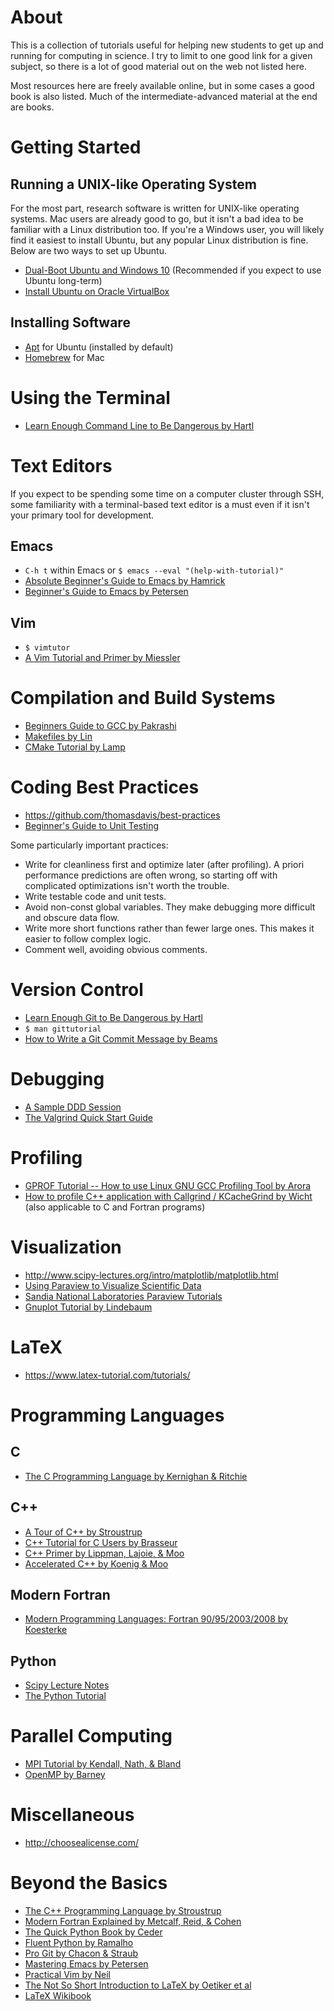 # About
This is a collection of tutorials useful for helping new students to get up and running for computing in science. I try to limit to one good link for a given subject, so there is a lot of good material out on the web not listed here.

Most resources here are freely available online, but in some cases a good book is also listed. Much of the intermediate-advanced material at the end are books.

# Getting Started
## Running a UNIX-like Operating System
For the most part, research software is written for UNIX-like operating systems. Mac users are already good to go, but it isn't a bad idea to be familiar with a Linux distribution too. If you're a Windows user, you will likely find it easiest to install Ubuntu, but any popular Linux distribution is fine. Below are two ways to set up Ubuntu.

- [Dual-Boot Ubuntu and Windows 10](http://www.everydaylinuxuser.com/2015/11/how-to-install-ubuntu-linux-alongside.html) (Recommended if you expect to use Ubuntu long-term)
- [Install Ubuntu on Oracle VirtualBox](http://linus.nci.nih.gov/bdge/installUbuntu.html)

## Installing Software
- [Apt](https://help.ubuntu.com/lts/serverguide/apt.html) for Ubuntu (installed by default)
- [Homebrew](http://brew.sh/) for Mac

# Using the Terminal
- [Learn Enough Command Line to Be Dangerous by Hartl](https://www.learnenough.com/command-line-tutorial)

# Text Editors
If you expect to be spending some time on a computer cluster through SSH, some familiarity with a terminal-based text editor is a must even if it isn't your primary tool for development.

## Emacs
- `C-h t` within Emacs or `$ emacs --eval "(help-with-tutorial)"`
- [Absolute Beginner's Guide to Emacs by Hamrick](http://www.jesshamrick.com/2012/09/10/absolute-beginners-guide-to-emacs/)
- [Beginner's Guide to Emacs by Petersen](https://www.masteringemacs.org/article/beginners-guide-to-emacs)

## Vim
- `$ vimtutor`
- [A Vim Tutorial and Primer by Miessler](https://danielmiessler.com/study/vim/)

# Compilation and Build Systems
- [Beginners Guide to GCC by Pakrashi](https://phoxis.org/2009/12/01/beginners-guide-to-gcc/)
- [Makefiles by Lin](https://www.cs.umd.edu/class/fall2002/cmsc214/Tutorial/makefile.html)
- [CMake Tutorial by Lamp](https://www.johnlamp.net/cmake-tutorial-1-getting-started.html)

# Coding Best Practices
- https://github.com/thomasdavis/best-practices
- [Beginner's Guide to Unit Testing](https://www.codementor.io/development-process/tutorial/unit-testing-foundations-programming-beginners)

Some particularly important practices:

- Write for cleanliness first and optimize later (after profiling). A priori performance predictions are often wrong, so starting off with complicated optimizations isn't worth the trouble.
- Write testable code and unit tests.
- Avoid non-const global variables. They make debugging more difficult and obscure data flow.
- Write more short functions rather than fewer large ones. This makes it easier to follow complex logic.
- Comment well, avoiding obvious comments.

# Version Control
- [Learn Enough Git to Be Dangerous by Hartl](https://www.learnenough.com/git-tutorial)
- `$ man gittutorial`
- [How to Write a Git Commit Message by Beams](http://chris.beams.io/posts/git-commit/)

# Debugging
- [A Sample DDD Session](https://www.gnu.org/software/ddd/manual/html_mono/ddd.html#Sample%20Session)
- [The Valgrind Quick Start Guide](http://valgrind.org/docs/manual/quick-start.html)

# Profiling
- [GPROF Tutorial -- How to use Linux GNU GCC Profiling Tool by Arora](http://www.thegeekstuff.com/2012/08/gprof-tutorial/)
- [How to profile C++ application with Callgrind / KCacheGrind by Wicht](http://baptiste-wicht.com/posts/2011/09/profile-c-application-with-callgrind-kcachegrind.html) (also applicable to C and Fortran programs)

# Visualization
- http://www.scipy-lectures.org/intro/matplotlib/matplotlib.html
- [Using Paraview to Visualize Scientific Data](http://www.bu.edu/tech/support/research/training-consulting/online-tutorials/paraview/)
- [Sandia National Laboratories Paraview Tutorials](http://www.paraview.org/Wiki/SNL_ParaView_4_Tutorials)
- [Gnuplot Tutorial by Lindebaum](http://physicspmb.ukzn.ac.za/index.php/Gnuplot_tutorial)

# LaTeX
- https://www.latex-tutorial.com/tutorials/

# Programming Languages

## C
- [The C Programming Language by Kernighan & Ritchie](https://archive.org/details/the_c_programming_language_2)

## C++
- [A Tour of C++ by Stroustrup](https://isocpp.org/tour)
- [C++ Tutorial for C Users by Brasseur](http://www.4p8.com/eric.brasseur/cppcen.html)
- [C++ Primer by Lippman, Lajoie, & Moo](https://www.amazon.com/Primer-5th-Stanley-B-Lippman/dp/0321714113)
- [Accelerated C++ by Koenig & Moo](https://www.amazon.com/Accelerated-C-Practical-Programming-Example/dp/020170353X)

## Modern Fortran
- [Modern Programming Languages: Fortran 90/95/2003/2008 by Koesterke](https://www.tacc.utexas.edu/documents/13601/162125/fortran_class.pdf)

## Python
- [Scipy Lecture Notes](http://www.scipy-lectures.org/)
- [The Python Tutorial](https://docs.python.org/3.5/tutorial/)

# Parallel Computing
- [MPI Tutorial by Kendall, Nath, & Bland](http://mpitutorial.com/)
- [OpenMP by Barney](https://computing.llnl.gov/tutorials/openMP/)

# Miscellaneous
- http://choosealicense.com/

# Beyond the Basics
- [The C++ Programming Language by Stroustrup](https://www.amazon.com/C-Programming-Language-4th/dp/0321563840)
- [Modern Fortran Explained by Metcalf, Reid, & Cohen](https://www.amazon.com/Explained-Numerical-Mathematics-Scientific-Computation/dp/0199601429)
- [The Quick Python Book by Ceder](https://www.amazon.com/Quick-Python-Book-Second/dp/193518220X)
- [Fluent Python by Ramalho](https://www.amazon.com/Fluent-Python-Luciano-Ramalho/dp/1491946008)
- [Pro Git by Chacon & Straub](https://git-scm.com/book/en/v2)
- [Mastering Emacs by Petersen](https://www.masteringemacs.org/)
- [Practical Vim by Neil](https://pragprog.com/book/dnvim2/practical-vim-second-edition)
- [The Not So Short Introduction to LaTeX by Oetiker et al](https://tobi.oetiker.ch/lshort/lshort.pdf)
- [LaTeX Wikibook](https://en.wikibooks.org/wiki/LaTeX)
